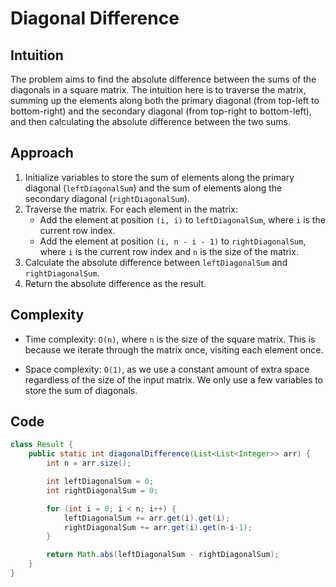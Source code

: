 # Diagonal Difference

## Intuition

The problem aims to find the absolute difference between the sums of the diagonals in a square matrix. The intuition here is to traverse the matrix, summing up the elements along both the primary diagonal (from top-left to bottom-right) and the secondary diagonal (from top-right to bottom-left), and then calculating the absolute difference between the two sums.

## Approach

1. Initialize variables to store the sum of elements along the primary diagonal (`leftDiagonalSum`) and the sum of elements along the secondary diagonal (`rightDiagonalSum`).
2. Traverse the matrix. For each element in the matrix:
   - Add the element at position `(i, i)` to `leftDiagonalSum`, where `i` is the current row index.
   - Add the element at position `(i, n - i - 1)` to `rightDiagonalSum`, where `i` is the current row index and `n` is the size of the matrix.
3. Calculate the absolute difference between `leftDiagonalSum` and `rightDiagonalSum`.
4. Return the absolute difference as the result.

## Complexity

- Time complexity: `O(n)`, where `n` is the size of the square matrix. This is because we iterate through the matrix once, visiting each element once.

- Space complexity: `O(1)`, as we use a constant amount of extra space regardless of the size of the input matrix. We only use a few variables to store the sum of diagonals.

## Code

```java
class Result {
    public static int diagonalDifference(List<List<Integer>> arr) {
        int n = arr.size();

        int leftDiagonalSum = 0;
        int rightDiagonalSum = 0;

        for (int i = 0; i < n; i++) {
            leftDiagonalSum += arr.get(i).get(i);
            rightDiagonalSum += arr.get(i).get(n-i-1);
        }

        return Math.abs(leftDiagonalSum - rightDiagonalSum);
    }
}
```
